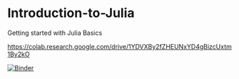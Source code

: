 # Introduction-to-Julia
Getting started with Julia Basics

https://colab.research.google.com/drive/1YDVXBy2fZHEUNxYD4gBizcUxtm1By2kO

[![Binder](https://mybinder.org/badge_logo.svg)](https://mybinder.org/v2/gh/CEASLIBRARY/Introduction-to-Julia/main?labpath=Julia.ipynb)
